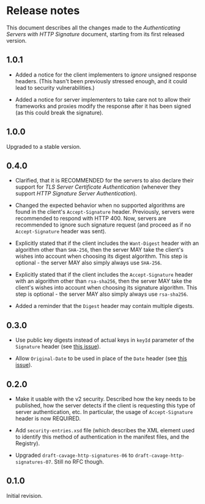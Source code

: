 Release notes
=============

This document describes all the changes made to the *Authenticating Servers
with HTTP Signature* document, starting from its first released version.


1.0.1
-----

* Added a notice for the client implementers to *ignore* unsigned response
  headers. (This hasn't been previously stressed enough, and it could lead to
  security vulnerabilities.)

* Added a notice for server implementers to take care not to allow their
  frameworks and proxies modify the response after it has been signed (as this
  could break the signature).


1.0.0
-----

Upgraded to a stable version.


0.4.0
-----

* Clarified, that it is RECOMMENDED for the servers to also declare their
  support for *TLS Server Certificate Authentication* (whenever they support
  *HTTP Signature Server Authentication*).

* Changed the expected behavior when no supported algorithms are found in the
  client's `Accept-Signature` header. Previously, servers were recommended to
  respond with HTTP 400. Now, servers are recommended to ignore such signature
  request (and proceed as if no `Accept-Signature` header was sent).

* Explicitly stated that if the client includes the `Want-Digest` header with
  an algorithm other than `SHA-256`, then the server MAY take the client's
  wishes into account when choosing its digest algorithm. This step is
  optional - the server MAY also simply always use `SHA-256`.

* Explicitly stated that if the client includes the `Accept-Signature` header
  with an algorithm other than `rsa-sha256`, then the server MAY take the
  client's wishes into account when choosing its signature algorithm. This step
  is optional - the server MAY also simply always use `rsa-sha256`.

* Added a reminder that the `Digest` header may contain multiple digests.


0.3.0
-----

* Use public key digests instead of actual keys in `keyId` parameter of the
  `Signature` header (see
  [this issue](https://github.com/erasmus-without-paper/ewp-specs-sec-cliauth-httpsig/issues/1)).

* Allow `Original-Date` to be used in place of the `Date` header (see
  [this issue](https://github.com/erasmus-without-paper/ewp-specs-sec-srvauth-httpsig/issues/1)).


0.2.0
-----

* Make it usable with the v2 security. Described how the key needs to be
  published, how the server detects if the client is requesting this type of
  server authentication, etc. In particular, the usage of `Accept-Signature`
  header is now REQUIRED.

* Add `security-entries.xsd` file (which describes the XML element used to
  identify this method of authentication in the manifest files, and the
  Registry).

* Upgraded `draft-cavage-http-signatures-06` to
  `draft-cavage-http-signatures-07`. Still no RFC though.


0.1.0
-----

Initial revision.
